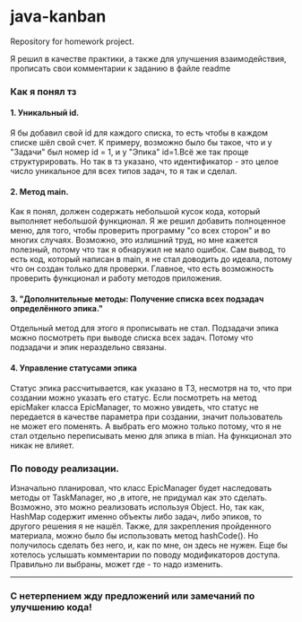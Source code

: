 # java-kanban
Repository for homework project.

Я решил в качестве практики, а также для улучшения взаимодействия, прописать свои комментарии к заданию в файле readme

### Как я понял тз
#### 1. Уникальный id.
Я бы добавил свой id для каждого списка, то есть чтобы в каждом списке шёл свой счет. К примеру, возможно было бы такое, что и у "Задачи" был номер id = 1, и у "Эпика" id=1.Всё же так проще структурировать. Но так в тз указано, что идентификатор - это целое число уникальное для всех типов задач, то я так и сделал.
#### 2. Метод main. 
Kак я понял, должен содержать небольшой кусок кода, который выполняет небольшой функционал. Я же решил добавить полноценное меню, для того, чтобы проверить программу "со всех сторон" и во многих случаях. Возможно, это излишний труд, но мне кажется полезный, потому что так я обнаружил не мало ошибок. Сам вывод, то есть код, который написан в main, я не стал доводить до идеала, потому что он создан только для проверки. Главное, что есть возможность проверить функционал и работу методов приложения.
#### 3. "Дополнительные методы: Получение списка всех подзадач определённого эпика."
Отдельный метод для этого я прописывать не стал. Подзадачи эпика можно посмотреть при выводе списка всех задач. Потому что подзадачи и эпик нераздельно связаны.
#### 4. Управление статусами эпика
 Cтатус эпика рассчитывается, как указано в ТЗ, несмотря на то, что при создании можно указать его статус. Если посмотреть на метод epicMaker класса EpicManager, то можно увидеть, что статус не передается в качестве параметра при создании, значит пользователь не может его поменять. А выбрать его можно только потому, что я не стал отдельно переписывать меню для эпика в mian. На функционал это никак не влияет.

### По поводу реализации. 
Изначально планировал, что класс EpicManager будет наследовать методы от TaskManager, но ,в итоге, не придумал как это сделать. Возможно, это можно реализовать используя Object. Но, так как, HashMap содержит именно объекты либо задач, либо эпиков, то другого решения я не нашёл.
Также, для закрепления пройденного материала, можно было бы использовать метод hashCode(). Но получилось сделать без него, и, как по мне, он здесь не нужен.
Еще бы хотелось услышать комментарии по поводу модификаторов доступа. Правильно ли выбраны, может где - то надо изменить.

----------
### С нетерпением жду предложений или замечаний по улучшению кода! 

